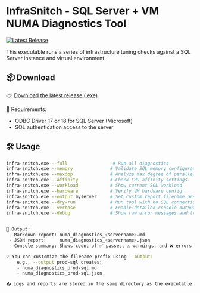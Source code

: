 # InfraSnitch - SQL Server + VM NUMA Diagnostics Tool
[![Latest Release](https://img.shields.io/github/v/release/BMFCloud/InfraSnitch?label=Release)](https://github.com/BMFCloud/InfraSnitch/releases/latest)

This executable runs a series of infrastructure tuning checks against
a SQL Server instance and virtual environment.

## 📦 Download

👉 [Download the latest release (.exe)](https://github.com/BMFCloud/InfraSnitch/releases/latest/download/infra-snitch.exe)

🔐 Requirements:
 - ODBC Driver 17 or 18 for SQL Server (Microsoft)
 - SQL authentication access to the server


## 🛠 Usage

```bash
infra-snitch.exe --full                 # Run all diagnostics
infra-snitch.exe --memory              # Validate SQL memory configuration
infra-snitch.exe --maxdop              # Analyze max degree of parallelism
infra-snitch.exe --affinity            # Check CPU affinity settings
infra-snitch.exe --workload            # Show current SQL workload
infra-snitch.exe --hardware            # Verify VM hardware config
infra-snitch.exe --output myserver     # Set custom report filename prefix
infra-snitch.exe --dry-run             # Run tool with no SQL connection (simulation mode)
infra-snitch.exe --verbose             # Enable detailed console output
infra-snitch.exe --debug               # Show raw error messages and tracebacks


📄 Output:
 - Markdown report: numa_diagnostics_<servername>.md
 - JSON report:     numa_diagnostics_<servername>.json
 - Console summary: Shows count of ✅ passes, ⚠️ warnings, and ❌ errors

💡 You can customize the filename prefix using --output:
    e.g., --output prod-sql creates:
    - numa_diagnostics_prod-sql.md
    - numa_diagnostics_prod-sql.json

📥 Logs and reports are stored in the same directory as the executable.


